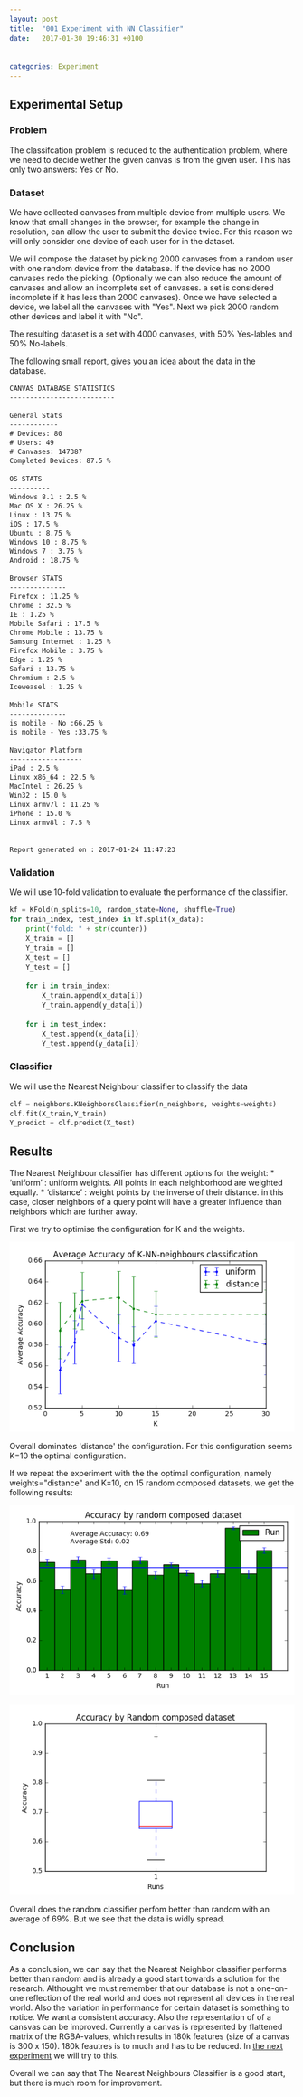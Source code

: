 ```yaml
---
layout: post
title:  "001 Experiment with NN Classifier"
date:   2017-01-30 19:46:31 +0100


categories: Experiment
---
```


## Experimental Setup

### Problem

The classifcation problem is reduced to the authentication problem, where we need to decide wether the given canvas is from the given user. This has only two answers: Yes or No. 

### Dataset

We have collected canvases from multiple device from multiple users. We know that small changes in the browser, for example the change in resolution, can allow the user to submit the device twice. For this reason we will only consider one device of each user for in the dataset. 

We will compose the dataset by picking 2000 canvases from a random user with one random device from the database. If the device has no 2000 canvases redo the picking. (Optionally we can also reduce the amount of canvases and allow an incomplete set of canvases. a set is considered incomplete if it has less than 2000 canvases). Once we have selected a device, we label all the canvases with "Yes". Next we pick 2000 random other devices and label it with "No".

The resulting dataset is a set with 4000 canvases, with 50% Yes-lables and 50% No-labels.

The following small report, gives you an idea about the data in the database.

```text
CANVAS DATABASE STATISTICS
--------------------------
                
General Stats
------------
# Devices: 80
# Users: 49
# Canvases: 147387
Completed Devices: 87.5 %
  
OS STATS
----------
Windows 8.1 : 2.5 %
Mac OS X : 26.25 %
Linux : 13.75 %
iOS : 17.5 %
Ubuntu : 8.75 %
Windows 10 : 8.75 %
Windows 7 : 3.75 %
Android : 18.75 %
 
Browser STATS
--------------
Firefox : 11.25 %
Chrome : 32.5 %
IE : 1.25 %
Mobile Safari : 17.5 %
Chrome Mobile : 13.75 %
Samsung Internet : 1.25 %
Firefox Mobile : 3.75 %
Edge : 1.25 %
Safari : 13.75 %
Chromium : 2.5 %
Iceweasel : 1.25 %
 
Mobile STATS 
--------------
is mobile - No :66.25 %
is mobile - Yes :33.75 %
 
Navigator Platform
------------------
iPad : 2.5 %
Linux x86_64 : 22.5 %
MacIntel : 26.25 %
Win32 : 15.0 %
Linux armv7l : 11.25 %
iPhone : 15.0 %
Linux armv8l : 7.5 %
 
          
Report generated on : 2017-01-24 11:47:23
```


### Validation

We will use 10-fold validation to evaluate the performance of the classifier.



```python
kf = KFold(n_splits=10, random_state=None, shuffle=True)
for train_index, test_index in kf.split(x_data):
    print("fold: " + str(counter))
    X_train = []
    Y_train = []
    X_test = []
    Y_test = []
    
    for i in train_index:
        X_train.append(x_data[i])
        Y_train.append(y_data[i])
        
    for i in test_index:
        X_test.append(x_data[i])
        Y_test.append(y_data[i])           
```
        

### Classifier

We will use the Nearest Neighbour classifier to classify the data

```python
clf = neighbors.KNeighborsClassifier(n_neighbors, weights=weights)
clf.fit(X_train,Y_train)
Y_predict = clf.predict(X_test)           
```


## Results

The Nearest Neighbour classifier has different options for the weight: 
	* ‘uniform’ : uniform weights. All points in each neighborhood are weighted equally.
	* ‘distance’ : weight points by the inverse of their distance. in this case, closer neighbors of a query point will have a greater influence than neighbors which are further away.

First we try to optimise the configuration for K and the weights.

![001A_Experiment_with_NN_classifier_all](https://raw.githubusercontent.com/cmaixen/Masterthesis/master/_images/001A_Experiment_with_NN_classifier_all.png)

Overall dominates 'distance' the configuration. For this configuration seems K=10 the optimal configuration. 

If we repeat the experiment with the the optimal configuration, namely weights="distance" and K=10, on 15 random composed datasets, we get the following results:

![001B_Experiment_with_NN_classifier_barchart](https://github.com/cmaixen/Masterthesis/blob/master/_images/001B_Experiment_with_NN_classifier_barchart.png?raw=true)

![001B_Experiment_with_NN_classifier_boxplot](https://github.com/cmaixen/Masterthesis/blob/master/_images/001B_Experiment_with_NN_classifier_boxplot.png?raw=true)

Overall does the random classifier perfom better than random with an average of 69%. But we see that the data is widly spread.

## Conclusion 

As a conclusion, we can say that the Nearest Neighbor classifier performs better than random and is already a good start towards a solution for the research. Althought we must remember that our database is not a one-on-one reflection of the real world and does not represent all devices in the real world. Also the variation in performance for certain dataset is something to notice. We want a consistent accuracy. Also the representation of of a cansvas can be improved. Currently a canvas is represented by flattened matrix of the RGBA-values, which results in 180k features (size of a canvas is 300 x 150). 180k feautres is to much and has to be reduced. In [the next experiment](https://cmaixen.github.io/Masterthesis/experiment/2017/02/03/002_Experiment_with_PCA_and_NN_Classifier.html) we will try to this. 

Overall we can say that The Nearest Neighbours Classifier is a good start, but there is much room for improvement.







